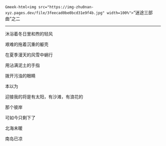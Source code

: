 `Gmeek-html<img src="https://img-zhu0nan-xyz.pages.dev/file/3feecad0be0bcd31e9f4b.jpg" width=100%">`
​​“迷途三部曲”之二

---
沐浴着冬日里和煦的轻风

艰难的拖着沉重的躯壳

在夏季漫天的风雪中蜗行

用沾满泥土的手指

拨开污浊的眼睛

本以为

迎接我的将是有太阳，有沙滩，有浪花的

那个彼岸

可如今只剩下了

北海未暖

南岛已凉​​​​
<!-- ##{"timestamp":1511020800}## -->